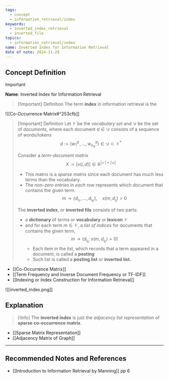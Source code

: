```yaml
---
tags:
  - concept
  - information_retrieval/index
keywords:
  - inverted_index_retrieval
  - inverted_file
topics:
  - information_retrieval/index
name: Inverted Index for Information Retrieval
date of note: 2024-11-29
---
```


## Concept Definition

>[!important]
>**Name**: Inverted Index for Information Retrieval

>[!important] Definition
>The term **index** in information retrieval is the 


![[Co-Occurrence Matrix#^253cfb]]

>[!important] Definition
>Let $\mathcal{V}$ be the *vocabulary set* and $\mathcal{D}$ be the set of *documents*, where each document $d\in \mathcal{D}$ consists of a sequence of words/tokens $$d := (w_{1}^{d} \,{,}\ldots{,}\,w_{n_{d}}^{d}) \in \mathcal{D} \subset \mathcal{V}^{*}$$
>
>Consider a *term-document matrix* $$X := [x(i,d)]\in \mathbb{R}^{|\mathcal{V}|\times |\mathcal{D}|}$$
>- This matrix is a *sparse matrix* since each document has much less terms than the vocabulary.
>- The *non-zero entries* in *each row* represents which document that contains the given term. $$m \to  \{ d_{i_{1}} \,{,}\ldots{,}\, d_{i_{K}}\}, \quad x(m, d_{i_{j}}) > 0 $$
>  
>The **inverted index**, or **inverted file**  consists of two parts:
>- a **dictionary** of *terms* or **vocabulary** or **lexicon** $\mathcal{V}$
>- and for each term $m\in \mathcal{V}$, a *list of indices* for documents that contains the given term, $$m \to  ( d_{i_{k}}:\, x(m, d_{i_{k}}) > 0)$$ 
>	- Each item in the list, which records that a term appeared in a document, is called a **posting** 
>	- Such list is called a **posting list** or **inverted list.**

- [[Co-Occurrence Matrix]]
- [[Term Frequency and Inverse Document Frequency or TF-IDF]]
- [[Indexing or Index Construction for Information Retrieval]]


![[inverted_index.png]]


## Explanation

>[!info]
>The **inverted index** is just the *adjacency list representation* of **sparse co-occurrence matrix**.

- [[Sparse Matrix Representation]]
- [[Adjacency Matrix of Graph]]



-----------
##  Recommended Notes and References


- [[Introduction to Information Retrieval by Manning]] pp 6